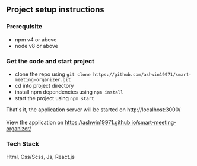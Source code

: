 
## Project setup instructions

### Prerequisite
- npm v4 or above
- node v8 or above


### Get the code and start project
- clone the repo using `git clone https://github.com/ashwin19971/smart-meeting-organizer.git`
- cd into project directory
- install npm dependencies using `npm install`
- start the project using `npm start`

That's it, the application server will be started on http://localhost:3000/<br/><br/>
View the application on https://ashwin19971.github.io/smart-meeting-organizer/

### Tech Stack  
Html, Css/Scss, Js, React.js 

